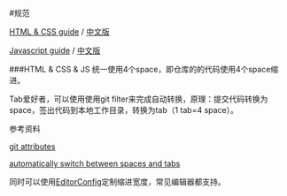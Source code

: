 #规范

[HTML & CSS guide](http://codeguide.co) / [中文版](http://codeguide.bootcss.com)

[Javascript guide](https://github.com/airbnb/javascript/tree/master/es5) / [中文版](https://github.com/sivan/javascript-style-guide/blob/master/es5/README.md)

###HTML & CSS & JS 统一使用4个space，即仓库的的代码使用4个space缩进。

Tab爱好者，可以使用使用git filter来完成自动转换，原理：提交代码转换为space，签出代码到本地工作目录，转换为tab（1 tab=4 space）。

参考资料

[git attributes](http://git-scm.com/book/en/v2/Customizing-Git-Git-Attributes)

[automatically switch between spaces and tabs](http://stackoverflow.com/questions/2316677/can-git-automatically-switch-between-spaces-and-tabs)

同时可以使用[EditorConfig](http://editorconfig.org)定制缩进宽度，常见编辑器都支持。

